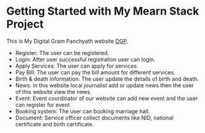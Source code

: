 # Getting Started with My Mearn Stack Project

This is My Digital Gram Panchyath website [DGP](https://assignment12-2d5f4.firebaseapp.com/).

* Register: The user can be registered.
* Login: After user successful registration user can login.
* Apply Services: The user can apply for services.
* Pay Bill: The user can pay the bill amount for different services.
* Birth & death information: The user update the 
details of birth and death.
* News: in this website local journalist add or update news then the user of this website view the news.
* Event: Event coordinator of our website can add new event and the user can register for event.
* Booking system: The user can booking marriage hall.
* Document: Service officer collect documents like NID, 
national certificate and birth certificate.

